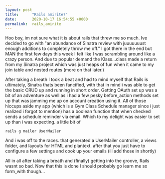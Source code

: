 ```yaml
---
layout: post
title:      "Rails amirite?"
date:       2020-10-17 16:54:55 +0000
permalink:  rails_amirite
---
```



Hoo boy, im not sure what it is about rails that threw me so much. Ive decided to go with "an abundance of Sinatra review with juuuuuuust enough additions to completely throw me off." I got there in the end but MAN the first few days this week I felt like I was scrambling around like a crazy person. And due to popular demand the Klass...class made a return from my Sinatra project which was just heaps of fun when it came to my join table  and nested routes (more on that later.)

After taking a breath I took a beat and had to mind myself that Rails is ultimately, Sinatra thats been fancified, with that in mind i was able to get the basic CRUD up and running in short order. Getting OAuth set up was a bit of an adventure as well as i had a few pesky before_action methods set up that was jamming me up on account creation using it. All of those hiccups aside my app (which is a Gym Class Schedule manager since i just realized i forgot to mention) has a boolean function that when checked sends a schedule reminder via email. Which to my delight was easier to set up than i was expecting. a little bit of 

`rails g mailer UserMailer`

And i was off to the races. that generated a UserMailer controller, a views folder, and layouts for HTML and plantext. after that you just have to configure a few settings and cook up your emails (ill add those in shortly)




All in all after taking a breath and (finally) getting into the groove, Rails wasnt so bad. Now that this is done I should probably go learn me so form_with though...

